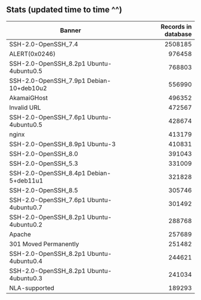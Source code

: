 Stats (updated time to time ^^)
----

Banner|Records in database
|---|--:|
SSH-2.0-OpenSSH_7.4|2508185
 ALERT(0x0246) |976458
SSH-2.0-OpenSSH_8.2p1 Ubuntu-4ubuntu0.5|768803
SSH-2.0-OpenSSH_7.9p1 Debian-10+deb10u2|556990
AkamaiGHost|496352
Invalid URL|472567
SSH-2.0-OpenSSH_7.6p1 Ubuntu-4ubuntu0.5|428674
nginx|413179
SSH-2.0-OpenSSH_8.9p1 Ubuntu-3|410831
SSH-2.0-OpenSSH_8.0|391043
SSH-2.0-OpenSSH_5.3|331009
SSH-2.0-OpenSSH_8.4p1 Debian-5+deb11u1|321828
SSH-2.0-OpenSSH_8.5|305746
SSH-2.0-OpenSSH_7.6p1 Ubuntu-4ubuntu0.7|301492
SSH-2.0-OpenSSH_8.2p1 Ubuntu-4ubuntu0.2|288768
Apache|257689
301 Moved Permanently|251482
SSH-2.0-OpenSSH_8.2p1 Ubuntu-4ubuntu0.4|244621
SSH-2.0-OpenSSH_8.2p1 Ubuntu-4ubuntu0.3|241034
 NLA-supported|189293
